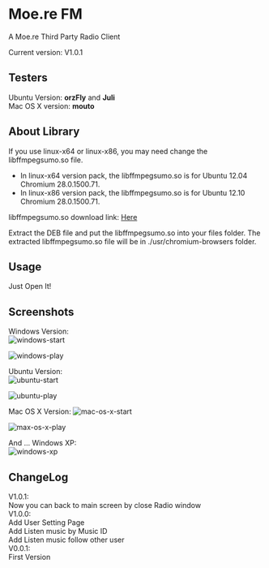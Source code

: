 Moe.re FM
========

A Moe.re Third Party Radio Client

Current version: V1.0.1

Testers
--------
Ubuntu Version: **orzFly** and **Juli**  
Mac OS X version: **mouto**

About Library
--------
If you use linux-x64 or linux-x86, you may need change the libffmpegsumo.so file.

* In linux-x64 version pack, the libffmpegsumo.so is for Ubuntu 12.04 Chromium 28.0.1500.71.  
* In linux-x86 version pack, the libffmpegsumo.so is for Ubuntu 12.10 Chromium 28.0.1500.71.

libffmpegsumo.so download link:  [Here](https://github.com/sanddudu/moere-fm/wiki/The-ffmpegsumo.so-download-for-Ubuntu)

Extract the DEB file and put the libffmpegsumo.so into your files folder. The extracted libffmpegsumo.so file will be in ./usr/chromium-browsers folder.

Usage
--------
Just Open It!

Screenshots
--------
Windows Version:  
![windows-start](http://cdn.code5light.com/node-webkit-moere/00.png)

![windows-play](http://cdn.code5light.com/node-webkit-moere/01.png)

Ubuntu Version:  
![ubuntu-start](http://cdn.code5light.com/node-webkit-moere/03.jpg)

![ubuntu-play](http://cdn.code5light.com/node-webkit-moere/04.jpg)

Mac OS X Version:
![mac-os-x-start](http://cdn.code5light.com/node-webkit-moere/06.png)

![max-os-x-play](http://cdn.code5light.com/node-webkit-moere/07.png)

And ... Windows XP:  
![windows-xp](http://cdn.code5light.com/node-webkit-moere/05.jpg)

ChangeLog
--------
V1.0.1:  
Now you can back to main screen by close Radio window  
V1.0.0:  
Add User Setting Page  
Add Listen music by Music ID  
Add Listen music follow other user  
V0.0.1:  
First Version
